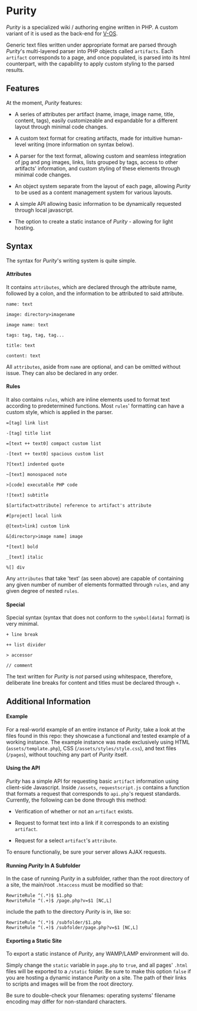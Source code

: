 # Purity

_Purity_ is a specialized wiki / authoring engine written in PHP. A custom variant of it is used as the back-end for [V-OS](http://v-os.ca).

Generic text files written under appropriate format are parsed through _Purity_'s multi-layered parser into PHP objects called `artifacts`. Each `artifact` corresponds to a page, and once populated, is parsed into its html counterpart, with the capability to apply custom styling to the parsed results.

## Features

At the moment, _Purity_ features:

- A series of attributes per artifact (name, image, image name, title, content, tags), easily customizeable and expandable for a different layout through minimal code changes.

- A custom text format for creating artifacts, made for intuitive human-level writing (more information on syntax below).

- A parser for the text format, allowing custom and seamless integration of jpg and png images, links, lists grouped by tags, access to other artifacts' information, and custom styling of these elements through minimal code changes.

- An object system separate from the layout of each page, allowing _Purity_ to be used as a content management system for various layouts.

- A simple API allowing basic information to be dynamically requested through local javascript.

- The option to create a static instance of _Purity_ - allowing for light hosting.

## Syntax

The syntax for _Purity_'s writing system is quite simple.

#### Attributes

It contains `attributes`, which are declared through the attribute name, followed by a colon, and the information to be attributed to said attribute.

```
name: text

image: directory>imagename

image name: text

tags: tag, tag, tag...

title: text

content: text
```

All `attributes`, aside from `name` are optional, and can be omitted without issue. They can also be declared in any order.

#### Rules

It also contains `rules`, which are inline elements used to format text according to predetermined functions. Most `rules`' formatting can have a custom style, which is applied in the parser.

```
=[tag] link list

-[tag] title list

=[text ++ text0] compact custom list

-[text ++ text0] spacious custom list

?[text] indented quote

~[text] monospaced note

>[code] executable PHP code

![text] subtitle

$[artifact>attribute] reference to artifact's attribute

#[project] local link

@[text>link] custom link

&[directory>image name] image

*[text] bold

_[text] italic

%[] div
```

Any `attributes` that take 'text' (as seen above) are capable of containing any given number of number of elements formatted through `rules`, and any given degree of nested `rules`.

#### Special

Special syntax (syntax that does not conform to the `symbol[data]` format) is very minimal.

`+ line break`

`++ list divider`

`> accessor`

`// comment`

The text written for _Purity_  is _not_ parsed using whitespace, therefore, deliberate line breaks for content and titles must be declared through `+`.

## Additional Information

#### Example

For a real-world example of an entire instance of _Purity_, take a look at the files found in this repo: they showcase a functional and tested example of a working instance. The example instance was made exclusively using HTML (`assets/template.php`), CSS (`/assets/styles/style.css`), and text files (`/pages`), without touching any part of _Purity_ itself.

#### Using the API

_Purity_ has a simple API for requesting basic `artifact` information using client-side Javascript. Inside `/assets`, `requestscript.js` contains a function that formats a request that corresponds to `api.php`'s request standards. Currently, the following can be done through this method:

- Verification of whether or not an `artifact` exists.

- Request to format text into a link if it corresponds to an existing `artifact`.

- Request for a select `artifact`'s `attribute`.

To ensure functionaliy, be sure your server allows AJAX requests.

#### Running _Purity_ In A Subfolder

In the case of running _Purity_ in a subfolder, rather than the root directory of a site, the main/root `.htaccess` must be modified so that:

```
RewriteRule ^(.*)$ $1.php
RewriteRule ^(.+)$ /page.php?v=$1 [NC,L]
```

include the path to the directory _Purity_ is in, like so:

```
RewriteRule ^(.*)$ /subfolder/$1.php
RewriteRule ^(.+)$ /subfolder/page.php?v=$1 [NC,L]
```

#### Exporting a Static Site

To export a static instance of _Purity_, any WAMP/LAMP environment will do.

Simply change the `static` variable in `page.php` to `true`, and all pages' `.html` files will be exported to a `/static` folder. Be sure to make this option `false` if you are hosting a dynamic instance _Purity_ on a site. The path of their links to scripts and images will be from the root directory.

Be sure to double-check your filenames: operating systems' filename encoding may differ for non-standard characters.